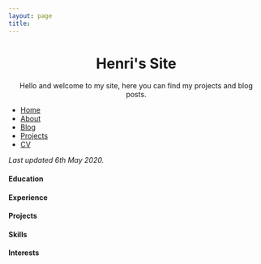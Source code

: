 ```yaml
---
layout: page
title:
---
```


<div class="posts">

  <h1 style="text-align:center"> Henri's Site </h1>
  <p style="text-align:center">Hello and welcome to my site, here you can find my projects and blog posts. </p>
  <p class="social-links">
    <a href="https://github.com/henriwoodcock" class="social-link">
      <span class="fa-stack fa-lg">
        <i class="fa fa-circle fa-stack-2x"></i>
        <i class="fa fa-github fa-stack-1x fa-inverse"></i>
      </span>
    </a>
    <a href="https://www.linkedin.com/in/henri-woodcock-682338155/" class="social-link">
      <span class="fa-stack fa-lg">
        <i class="fa fa-circle fa-stack-2x"></i>
        <i class="fa fa-linkedin fa-stack-1x fa-inverse"></i>
      </span>
    </a>
  </p>
  <nav class="nav-home">
    <ul class="list">
    <li class="item">
      <a class="link" href="{{ site.url }}">Home</a>
    </li>
      <li class="item">
        <a class="link" href="{{ site.url }}/about">About</a>
      </li>
      <li class="item">
        <a class="link" href="{{ site.url }}/blog">Blog</a>
      </li>
      <li class="item">
        <a class="link" href="{{ site.url }}/projects">Projects</a>
      </li>
      <li class="item">
        <a class="link" href="">CV</a>
      </li>
    </ul>
  </nav>
</div>

_Last updated 6th May 2020._

#### Education

#### Experience

#### Projects

#### Skills

#### Interests
